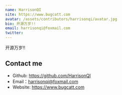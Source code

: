 ```yaml
---
name: HarrisonQI
site: https://www.bugcatt.com
avatar: /assets/contributors/harrisonqi/avatar.jpg
bio: 开源万岁!!
email: harrisonqi@foxmail.com
twitter: 
---
```


开源万岁!!  

## Contact me

- Github: <https://github.com/HarrisonQI>
- Email：<harrisonqi@foxmail.com>
- Website: <https://www.bugcatt.com>
